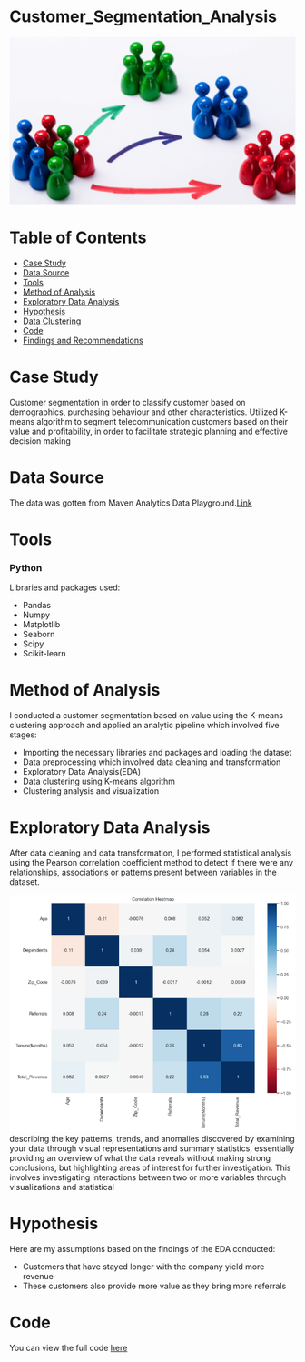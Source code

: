 # Customer_Segmentation_Analysis
![](Introductory_Image.png)
# Table of Contents
- [Case Study](#case-study)
- [Data Source](#data-source)
- [Tools](#tools)
- [Method of Analysis](#method-of-analysis)
- [Exploratory Data Analysis](#exploratory-data-analysis)
- [Hypothesis](#hypothesis)
- [Data Clustering](#data-clustering)
- [Code](#code)
- [Findings and Recommendations](#findings-and-recommendations)

# Case Study
Customer segmentation in order to classify customer based on demographics, purchasing behaviour and other characteristics. Utilized K-means algorithm to segment telecommunication customers based on their value and profitability, in order to facilitate strategic planning and effective decision making
# Data Source
The data was gotten from Maven Analytics Data Playground.[Link](https://mavenanalytics.io/data-playground?search=customer%20churn)
# Tools
### Python
Libraries and packages used:
- Pandas
- Numpy
- Matplotlib
- Seaborn
- Scipy
- Scikit-learn
# Method of Analysis
I conducted a customer segmentation based on value using the K-means clustering approach and applied an analytic pipeline which involved five stages:
- Importing the necessary libraries and packages and loading the dataset
- Data preprocessing which involved data cleaning and transformation
- Exploratory Data Analysis(EDA)
- Data clustering using K-means algorithm
- Clustering analysis and visualization
# Exploratory Data Analysis
After data cleaning and data transformation, I performed statistical analysis using the Pearson correlation coefficient method to detect if there were any relationships, associations or patterns present between variables in the dataset.

![](Correlation_Heatmap.png)
describing the key patterns, trends, and anomalies discovered by examining your data through visual representations and summary statistics, essentially providing an overview of what the data reveals without making strong conclusions, but highlighting areas of interest for further investigation.  This involves investigating interactions between two or more variables through visualizations and statistical 
# Hypothesis
Here are my assumptions based on the findings of the EDA conducted:
- Customers that have stayed longer with the company yield more revenue
- These customers also provide more value as they bring more referrals
# Code
You can view the full code [here]()
